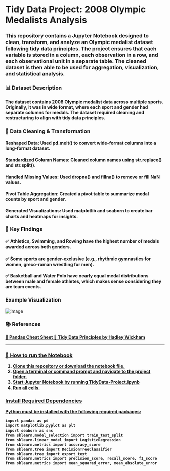 # Tidy Data Project: 2008 Olympic Medalists Analysis  

### This repository contains a Jupyter Notebook designed to clean, transform, and analyze an Olympic medalist dataset following **tidy data principles**. The project ensures that each variable is stored in a column, each observation in a row, and each observational unit in a separate table. The cleaned dataset is then able to be used for aggregation, visualization, and statistical analysis.  

### 📊 Dataset Description
#### The dataset contains 2008 Olympic medalist data across multiple sports. Originally, it was in wide format, where each sport and gender had separate columns for medals. The dataset required cleaning and restructuring to align with tidy data principles.

### 🔄 Data Cleaning & Transformation
#### Reshaped Data: Used pd.melt() to convert wide-format columns into a long-format dataset.
#### Standardized Column Names: Cleaned column names using str.replace() and str.split().
#### Handled Missing Values: Used dropna() and fillna() to remove or fill NaN values.
#### Pivot Table Aggregation: Created a pivot table to summarize medal counts by sport and gender.
#### Generated Visualizations: Used matplotlib and seaborn to create bar charts and heatmaps for insights.

### 📌 Key Findings
#### ✅ Athletics, Swimming, and Rowing have the highest number of medals awarded across both genders.
#### ✅ Some sports are gender-exclusive (e.g., rhythmic gymnastics for women, greco-roman wrestling for men).
#### ✅ Basketball and Water Polo have nearly equal medal distributions between male and female athletes, which makes sense considering they are team events.

### Example Visualization
![image](https://github.com/user-attachments/assets/c5321544-616e-4894-9227-2319b97c3c7a)

### 📚 References
<summary>
<a href="https://pandas.pydata.org/Pandas_Cheat_Sheet.pdf"><strong>📖 Pandas Cheat Sheet 
<a href="https://vita.had.co.nz/papers/tidy-data.pdf"><strong>📖 Tidy Data Principles by Hadley Wickham
</summary>

---
  
### 🚀 How to run the Notebook
1. Clone this repository or download the notebook file.
2. Open a terminal or command prompt and navigate to the project folder.
3. Start Jupyter Notebook by running TidyData-Project.ipynb
4. Run all cells. 


### Install Required Dependencies  

Python must be installed with the following required packages:  

```bash
import pandas as pd
import matplotlib.pyplot as plt
import seaborn as sns
from sklearn.model_selection import train_test_split
from sklearn.linear_model import LogisticRegression
from sklearn.metrics import accuracy_score
from sklearn.tree import DecisionTreeClassifier
from sklearn.tree import export_text
from sklearn.metrics import precision_score, recall_score, f1_score
from sklearn.metrics import mean_squared_error, mean_absolute_error




